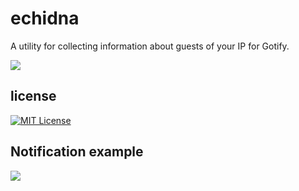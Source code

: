 
# echidna

A utility for collecting information about guests of your IP for Gotify.

<img src="https://github.com/eterline/echidna/tree/main/screenshoots/logo.png"/>




## license



[![MIT License](https://img.shields.io/badge/License-MIT-green.svg)](https://choosealicense.com/licenses/mit/)



## Notification example

<img src="https://github.com/eterline/echidna/tree/main/screenshoots/notif.jpg"/>

